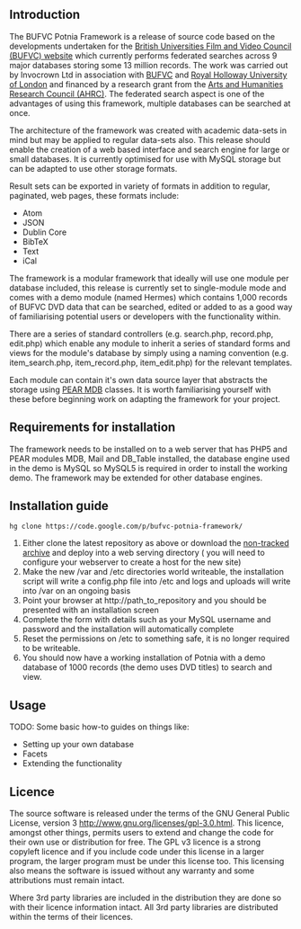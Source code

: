 ## Introduction ##

The BUFVC Potnia Framework is a release of source code based on the developments undertaken for the [British Universities Film and Video Council (BUFVC) website](http://bufvc.ac.uk) which currently performs federated searches across 9 major databases storing some 13 million records. The work was carried out by Invocrown Ltd in association with [BUFVC](http://bufvc.ac.uk) and [Royal Holloway University of London](http://www.rhul.ac.uk/) and financed by a research grant from the [Arts and Humanities Research Council (AHRC)](http://www.ahrc.ac.uk/). The federated search aspect is one of the advantages of using this framework, multiple databases can be searched at once.

The architecture of the framework was created with academic data-sets in mind but may be applied to regular data-sets also. This release should enable the creation of a web based interface and search engine for large or small databases. It is currently optimised for use with MySQL storage but can be adapted to use other storage formats.

Result sets can be exported in variety of formats in addition to regular, paginated, web pages, these formats include:


  * Atom
  * JSON
  * Dublin Core
  * BibTeX
  * Text
  * iCal

The framework is a modular framework that ideally will use one module per database included, this release is currently set to single-module mode and comes with a demo module (named Hermes) which contains 1,000 records of BUFVC DVD data that can be searched, edited or added to as a good way of familiarising potential users or developers with the functionality within.

There are a series of standard controllers (e.g. search.php, record.php, edit.php) which enable any module to inherit a series of standard forms and views for the module's database by simply using a naming convention (e.g. item\_search.php, item\_record.php, item\_edit.php) for the relevant templates.

Each module can contain it's own data source layer that abstracts the storage using [PEAR MDB](http://pear.php.net/manual/en/package.database.mdb.php) classes. It is worth familiarising yourself with these before beginning work on adapting the framework for your project.

## Requirements for installation ##

The framework needs to be installed on to a web server that has PHP5 and PEAR modules MDB, Mail and DB\_Table installed, the database engine used in the demo is MySQL so MySQL5 is required in order to install the working demo. The framework may be extended for other database engines.

## Installation guide ##

```
hg clone https://code.google.com/p/bufvc-potnia-framework/
```
  1. Either clone the latest repository as above or download the [non-tracked archive](http://code.google.com/p/bufvc-potnia-framework/downloads/detail?name=bufvc-potnia-framework_v0.1.zip&can=2&q=) and deploy into a web serving directory ( you will need to configure your webserver to create a host for the new site)
  1. Make the new /var and /etc directories world writeable, the installation script will write a config.php file into /etc and logs and uploads will write into /var on an ongoing basis
  1. Point your browser at http://path_to_repository and you should be presented with an installation screen
  1. Complete the form with details such as your MySQL username and password and the installation will automatically complete
  1. Reset the permissions on /etc to something safe, it is no longer required to be writeable.
  1. You should now have a working installation of Potnia with a demo database of 1000 records (the demo uses DVD titles) to search and view.

## Usage ##

TODO: Some basic how-to guides on things like:

  * Setting up your own database
  * Facets
  * Extending the functionality

## Licence ##

The source software is released under the terms of the GNU General Public License, version 3 http://www.gnu.org/licenses/gpl-3.0.html. This licence, amongst other things,  permits users to extend and change the code for their own use or distribution for free. The GPL v3 licence is a strong copyleft licence and if you include code under this license in a larger program, the larger program must be under this license too. This licensing also means the software is issued without any warranty and some attributions must remain intact.

Where 3rd party libraries are included in the distribution they are done so with their licence information intact. All 3rd party libraries are distributed within the terms of their licences.
